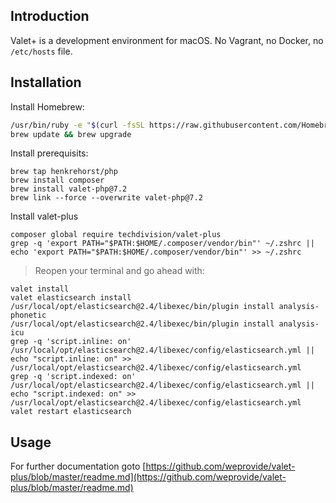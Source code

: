 
## Introduction  

Valet+ is a development environment for macOS. No Vagrant, no Docker, no `/etc/hosts` file.

## Installation  

Install Homebrew:  
```bash  
/usr/bin/ruby -e "$(curl -fsSL https://raw.githubusercontent.com/Homebrew/install/master/install)"
brew update && brew upgrade
```  

Install prerequisits:
```  
brew tap henkrehorst/php
brew install composer
brew install valet-php@7.2
brew link --force --overwrite valet-php@7.2
```

Install valet-plus
```
composer global require techdivision/valet-plus
grep -q 'export PATH="$PATH:$HOME/.composer/vendor/bin"' ~/.zshrc || echo 'export PATH="$PATH:$HOME/.composer/vendor/bin"' >> ~/.zshrc
```
> Reopen your terminal and go ahead with:
```
valet install
valet elasticsearch install
/usr/local/opt/elasticsearch@2.4/libexec/bin/plugin install analysis-phonetic
/usr/local/opt/elasticsearch@2.4/libexec/bin/plugin install analysis-icu
grep -q 'script.inline: on' /usr/local/opt/elasticsearch@2.4/libexec/config/elasticsearch.yml || echo "script.inline: on" >> /usr/local/opt/elasticsearch@2.4/libexec/config/elasticsearch.yml
grep -q 'script.indexed: on' /usr/local/opt/elasticsearch@2.4/libexec/config/elasticsearch.yml || echo "script.indexed: on" >> /usr/local/opt/elasticsearch@2.4/libexec/config/elasticsearch.yml
valet restart elasticsearch
```
## Usage
For further documentation goto [https://github.com/weprovide/valet-plus/blob/master/readme.md](https://github.com/weprovide/valet-plus/blob/master/readme.md)
